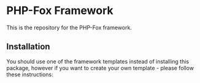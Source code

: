 # PHP-Fox Framework

This is the repository for the PHP-Fox framework.


## Installation

You should use one of the framework templates instead of installing this package, however if you want to create your own template - please follow these instructions:

